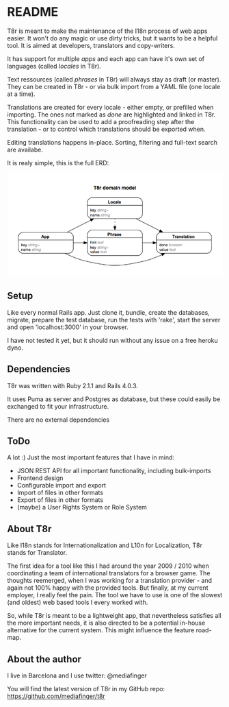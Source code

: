 <!-- {<img src="https://travis-ci.org/mediafinger/t8r.png?branch=master" alt="Build Status" />}[https://travis-ci.org/mediafinger/t8r] -->
# README

T8r is meant to make the maintenance of the I18n process of web apps easier. It won't do any magic or use dirty tricks, but it wants to be a helpful tool. It is aimed at developers, translators and copy-writers.

It has support for multiple *apps* and each app can have it's own set of languages (called *locales* in T8r).

Text ressources (called *phrases* in T8r) will always stay as draft (or master). They can be created in T8r - or via bulk import from a YAML file (one locale at a time).

Translations are created for every locale - either empty, or prefilled when importing. The ones not marked as *done* are highlighted and linked in T8r. This functionality can be used to add a proofreading step after the translation - or to control which translations should be exported when.

Editing translations happens in-place. Sorting, filtering and full-text search are availabe.

It is realy simple, this is the full ERD:

![ERD](https://github.com/mediafinger/t8r/raw/master/t8r_erd.png)

## Setup

Like every normal Rails app. Just clone it, bundle, create the databases, migrate, prepare the test database, run the tests with 'rake', start the server and open 'localhost:3000' in your browser.

I have not tested it yet, but it should run without any issue on a free heroku dyno.


## Dependencies

T8r was written with Ruby 2.1.1 and Rails 4.0.3.

It uses Puma as server and Postgres as database, but these could easily be exchanged to fit your infrastructure.

There are no external dependencies


## ToDo

A lot :) Just the most important features that I have in mind:

*  JSON REST API for all important functionality, including bulk-imports
*  Frontend design
*  Configurable import and export
*  Import of files in other formats
*  Export of files in other formats
*  (maybe) a User Rights System or Role System


## About T8r

Like I18n stands for Internationalization and L10n for Localization, T8r stands for Translator.

The first idea for a tool like this I had around the year 2009 / 2010 when coordinating a team of international translators for a browser game.
The thoughts reemerged, when I was working for a translation provider - and again not 100% happy with the provided tools.
But finally, at my current employer, I really feel the pain. The tool we have to use is one of the slowest (and oldest) web based tools I every worked with.

So, while T8r is meant to be a lightweight app, that nevertheless satisfies all the more important needs, it is also directed to be a potential in-house alternative for the current system. This might influence the feature road-map.


## About the author

I live in Barcelona and I use twitter: @mediafinger

You will find the latest version of T8r in my GitHub repo: https://github.com/mediafinger/t8r
